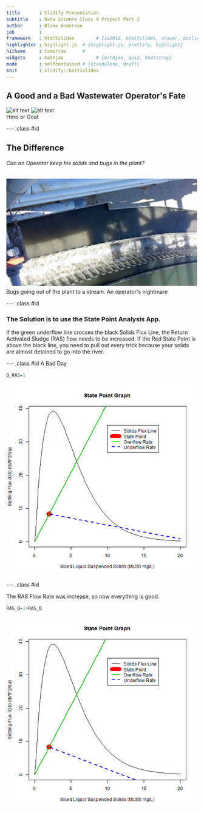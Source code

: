 ```yaml
---
title       : Slidify Presentation
subtitle    : Data Science Class 9 Project Part 2
author      : Blake Anderson
job         : 
framework   : html5slides        # {io2012, html5slides, shower, dzslides, ...}
highlighter : highlight.js  # {highlight.js, prettify, highlight}
hitheme     : tomorrow      # 
widgets     : mathjax            # {mathjax, quiz, bootstrap}
mode        : selfcontained # {standalone, draft}
knit        : slidify::knit2slides
---
```


## A Good and a Bad Wastewater Operator's Fate
![alt text](http://alruralwater.com/about/News/images/2012_Awards_3.jpg) ![alt text](http://www.salem-news.com/stimg/february102010/handcuffed_new_.jpg)
<br />Hero or Goat

--- .class #id 

## The Difference
###### Can an Operator keep his solids and bugs in the plant?
![alt text](.//mod_1415118689814.jpg) 
<br />
Bugs going out of the plant to a stream. An operator's nightmare

--- .class #id
### The Solution is to use the State Point Analysis App. 
If the green underflow line crosses the black Solids Flux Line, the Return
Activated Sludge (RAS) flow needs to be increased.  If the Red State Point is 
above the black line, you need to pull out every trick because your solids
are almost destined to go into the river. 




--- .class #id
A Bad Day

```r
Q_RAS=1
```


![plot of chunk unnamed-chunk-2](assets/fig/unnamed-chunk-2-1.png) 

--- .class #id

The RAS Flow Rate was increase, so now everything is good.

```r
RAS_Q=1+RAS_Q
```

![plot of chunk unnamed-chunk-4](assets/fig/unnamed-chunk-4-1.png) 




